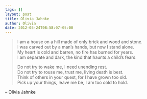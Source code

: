 ```yaml
---
tags: []
layout: post
title: Olivia Jahnke
author: Olivia
date: 2012-05-24T08:58:07-05:00
---
```


> I am a house on a hill made of only brick and wood and stone.<br/>
> I was carved out by a man’s hands, but now I stand alone.<br/>
> My heart is cold and barren, no fire has burned for years.<br/>
> I am separate and dark, the kind that haunts a child’s fears.
> 
> Do not try to wake me, I need unending rest.<br/>
> Do not try to rouse me, trust me, living death is best.<br/>
> Think of others in your quest, for I have grown too old.<br/>
> Pick up your things, leave me be, I am too cold to hold.

– Olivia Jahnke
